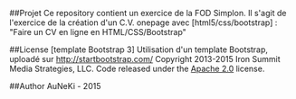 ##Projet
Ce repository contient un exercice de la FOD Simplon.
Il s'agit de l'exercice de la création d'un C.V. onepage avec [html5/css/bootstrap] : "Faire un CV en ligne en HTML/CSS/Bootstrap"

##License [template Bootstrap 3]
Utilisation d'un template Bootstrap, uploadé sur http://startbootstrap.com/
Copyright 2013-2015 Iron Summit Media Strategies, LLC. Code released under the [Apache 2.0](https://github.com/IronSummitMedia/startbootstrap-freelancer/blob/gh-pages/LICENSE) license.

##Author
AuNeKi - 2015